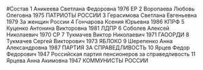#Состав
1 Аникеева Светлана Федоровна 1976 ЕР
2 Воропаева Любовь Олеговна 1975 ПАТРИОТЫ РОССИИ
3 Герасимова Светлана Евгеньевна 1979 За женщин России
4 Гончарова Ксения Юрьевна 1986 КПРФ
5 Куценко Антонина Викторовна 1981 ЛДПР
6 Соболев Алексей Николаевич 1970 СР
7 Тукмачев Виктор Николаевич 1971 ГАООРДИ
8 Тукмачев Сергей Викторович 1973 ЯБЛОКО
9 Шерепенко Анна Александровна 1987 ПАРТИЯ ЗА СПРАВЕДЛИВОСТЬ
10 Ярцев Федор Федорович 1947 Российская партия пенсионеров за справедливость
11 Ярцева Анна Акимовна 1947 КОММУНИСТЫ РОССИИ
